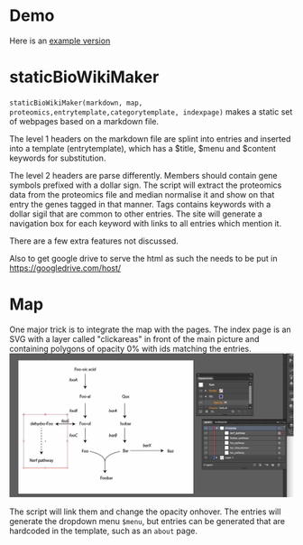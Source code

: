 # Demo
Here is an [example version](https://rawgit.com/matteoferla/staticBioWikiMaker/master/site/index.html)

# staticBioWikiMaker
`staticBioWikiMaker(markdown, map, proteomics,entrytemplate,categorytemplate, indexpage)` makes a static set of webpages based on a markdown file.

The level 1 headers on the markdown file are splint into entries and inserted into a template (entrytemplate), which has a $title, $menu and $content keywords for substitution.

The level 2 headers are parse differently. Members should contain gene symbols prefixed with a dollar sign. The script will extract the proteomics data from the proteomics file and median normalise it and show on that entry the genes tagged in that manner.
Tags contains keywords with a dollar sigil that are common to other entries. The site will generate a navigation box for each keyword with links to all entries which mention it.

There are a few extra features not discussed.

Also to get google drive to serve the html as such the <id> needs to be put in https://googledrive.com/host/<id>

# Map

One major trick is to integrate the map with the pages.
The index page is an SVG with a layer called "clickareas" in front of the main picture and containing polygons of opacity 0% with ids matching the entries.
![Alt text](/demo/making_of_svg_IDs.jpg?raw=true "Making the interlink trick in Illustrator")

The script will link them and change the opacity onhover.
The entries will generate the dropdown menu `$menu`, but entries can be generated that are hardcoded in the template, such as an `about` page.
